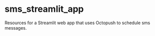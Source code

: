 # sms_streamlit_app
Resources for a Streamlit web app that uses Octopush to schedule sms messages. 
